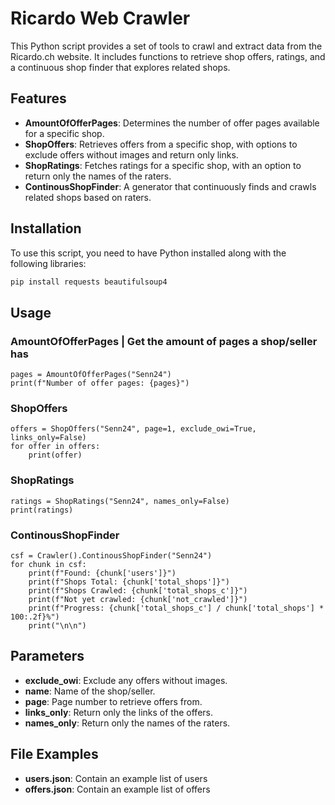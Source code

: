 # Ricardo Web Crawler

This Python script provides a set of tools to crawl and extract data from the Ricardo.ch website. It includes functions to retrieve shop offers, ratings, and a continuous shop finder that explores related shops.

## Features

- **AmountOfOfferPages**: Determines the number of offer pages available for a specific shop.
- **ShopOffers**: Retrieves offers from a specific shop, with options to exclude offers without images and return only links.
- **ShopRatings**: Fetches ratings for a specific shop, with an option to return only the names of the raters.
- **ContinousShopFinder**: A generator that continuously finds and crawls related shops based on raters.

## Installation

To use this script, you need to have Python installed along with the following libraries:

```bash
pip install requests beautifulsoup4
```
## Usage

### AmountOfOfferPages | Get the amount of pages a shop/seller has
```
pages = AmountOfOfferPages("Senn24")
print(f"Number of offer pages: {pages}")
```

### ShopOffers 
```
offers = ShopOffers("Senn24", page=1, exclude_owi=True, links_only=False)
for offer in offers:
    print(offer)
```
### ShopRatings
```
ratings = ShopRatings("Senn24", names_only=False)
print(ratings)
```

### ContinousShopFinder
```
csf = Crawler().ContinousShopFinder("Senn24")
for chunk in csf:
    print(f"Found: {chunk['users']}")
    print(f"Shops Total: {chunk['total_shops']}")
    print(f"Shops Crawled: {chunk['total_shops_c']}")
    print(f"Not yet crawled: {chunk['not_crawled']}")
    print(f"Progress: {chunk['total_shops_c'] / chunk['total_shops'] * 100:.2f}%")
    print("\n\n")
```
## Parameters

- **exclude_owi**: Exclude any offers without images.
- **name**: Name of the shop/seller.
- **page**: Page number to retrieve offers from.
- **links_only**: Return only the links of the offers.
- **names_only**: Return only the names of the raters.

## File Examples
- **users.json**: Contain an example list of users
- **offers.json**: Contain an example list of offers
